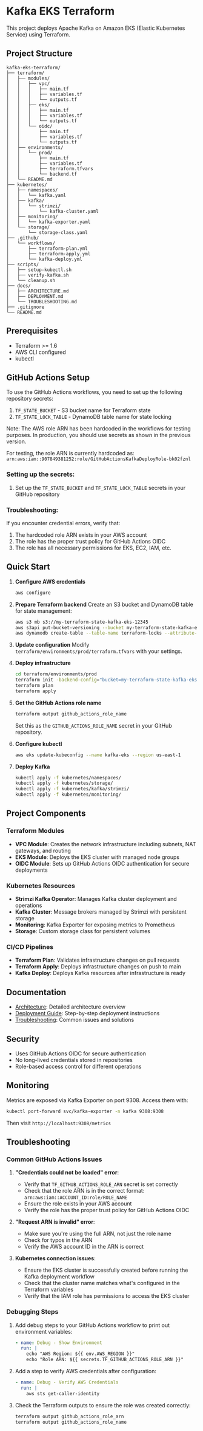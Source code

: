 # Kafka EKS Terraform

This project deploys Apache Kafka on Amazon EKS (Elastic Kubernetes Service) using Terraform.

## Project Structure

```
kafka-eks-terraform/
├── terraform/
│   ├── modules/
│   │   ├── vpc/
│   │   │   ├── main.tf
│   │   │   ├── variables.tf
│   │   │   └── outputs.tf
│   │   ├── eks/
│   │   │   ├── main.tf
│   │   │   ├── variables.tf
│   │   │   └── outputs.tf
│   │   └── oidc/
│   │       ├── main.tf
│   │       ├── variables.tf
│   │       └── outputs.tf
│   ├── environments/
│   │   └── prod/
│   │       ├── main.tf
│   │       ├── variables.tf
│   │       ├── terraform.tfvars
│   │       └── backend.tf
│   └── README.md
├── kubernetes/
│   ├── namespaces/
│   │   └── kafka.yaml
│   ├── kafka/
│   │   └── strimzi/
│   │       └── kafka-cluster.yaml
│   ├── monitoring/
│   │   └── kafka-exporter.yaml
│   └── storage/
│       └── storage-class.yaml
├── .github/
│   └── workflows/
│       ├── terraform-plan.yml
│       ├── terraform-apply.yml
│       └── kafka-deploy.yml
├── scripts/
│   ├── setup-kubectl.sh
│   ├── verify-kafka.sh
│   └── cleanup.sh
├── docs/
│   ├── ARCHITECTURE.md
│   ├── DEPLOYMENT.md
│   └── TROUBLESHOOTING.md
├── .gitignore
└── README.md
```

## Prerequisites

- Terraform >= 1.6
- AWS CLI configured
- kubectl

## GitHub Actions Setup

To use the GitHub Actions workflows, you need to set up the following repository secrets:

1. `TF_STATE_BUCKET` - S3 bucket name for Terraform state
2. `TF_STATE_LOCK_TABLE` - DynamoDB table name for state locking

Note: The AWS role ARN has been hardcoded in the workflows for testing purposes. In production, you should use secrets as shown in the previous version.

For testing, the role ARN is currently hardcoded as:
`arn:aws:iam::907849381252:role/GitHubActionsKafkaDeployRole-bk02fznl`

### Setting up the secrets:

1. Set up the `TF_STATE_BUCKET` and `TF_STATE_LOCK_TABLE` secrets in your GitHub repository

### Troubleshooting:

If you encounter credential errors, verify that:
1. The hardcoded role ARN exists in your AWS account
2. The role has the proper trust policy for GitHub Actions OIDC
3. The role has all necessary permissions for EKS, EC2, IAM, etc.

## Quick Start

1. **Configure AWS credentials**
   ```bash
   aws configure
   ```

2. **Prepare Terraform backend**
   Create an S3 bucket and DynamoDB table for state management:
   ```bash
   aws s3 mb s3://my-terraform-state-kafka-eks-12345
   aws s3api put-bucket-versioning --bucket my-terraform-state-kafka-eks-12345 --versioning-configuration Status=Enabled
   aws dynamodb create-table --table-name terraform-locks --attribute-definitions AttributeName=LockID,AttributeType=S --key-schema AttributeName=LockID,KeyType=HASH --billing-mode PAY_PER_REQUEST
   ```

3. **Update configuration**
   Modify `terraform/environments/prod/terraform.tfvars` with your settings.

4. **Deploy infrastructure**
   ```bash
   cd terraform/environments/prod
   terraform init -backend-config="bucket=my-terraform-state-kafka-eks-12345" -backend-config="key=kafka-eks/terraform.tfstate" -backend-config="region=us-east-1" -backend-config="dynamodb_table=terraform-locks"
   terraform plan
   terraform apply
   ```

5. **Get the GitHub Actions role name**
   ```bash
   terraform output github_actions_role_name
   ```
   Set this as the `GITHUB_ACTIONS_ROLE_NAME` secret in your GitHub repository.

6. **Configure kubectl**
   ```bash
   aws eks update-kubeconfig --name kafka-eks --region us-east-1
   ```

7. **Deploy Kafka**
   ```bash
   kubectl apply -f kubernetes/namespaces/
   kubectl apply -f kubernetes/storage/
   kubectl apply -f kubernetes/kafka/strimzi/
   kubectl apply -f kubernetes/monitoring/
   ```

## Project Components

### Terraform Modules

- **VPC Module**: Creates the network infrastructure including subnets, NAT gateways, and routing
- **EKS Module**: Deploys the EKS cluster with managed node groups
- **OIDC Module**: Sets up GitHub Actions OIDC authentication for secure deployments

### Kubernetes Resources

- **Strimzi Kafka Operator**: Manages Kafka cluster deployment and operations
- **Kafka Cluster**: Message brokers managed by Strimzi with persistent storage
- **Monitoring**: Kafka Exporter for exposing metrics to Prometheus
- **Storage**: Custom storage class for persistent volumes

### CI/CD Pipelines

- **Terraform Plan**: Validates infrastructure changes on pull requests
- **Terraform Apply**: Deploys infrastructure changes on push to main
- **Kafka Deploy**: Deploys Kafka resources after infrastructure is ready

## Documentation

- [Architecture](docs/ARCHITECTURE.md): Detailed architecture overview
- [Deployment Guide](docs/DEPLOYMENT.md): Step-by-step deployment instructions
- [Troubleshooting](docs/TROUBLESHOOTING.md): Common issues and solutions

## Security

- Uses GitHub Actions OIDC for secure authentication
- No long-lived credentials stored in repositories
- Role-based access control for different operations

## Monitoring

Metrics are exposed via Kafka Exporter on port 9308. Access them with:
```bash
kubectl port-forward svc/kafka-exporter -n kafka 9308:9308
```
Then visit `http://localhost:9308/metrics`

## Troubleshooting

### Common GitHub Actions Issues

1. **"Credentials could not be loaded" error**:
   - Verify that `TF_GITHUB_ACTIONS_ROLE_ARN` secret is set correctly
   - Check that the role ARN is in the correct format: `arn:aws:iam::ACCOUNT_ID:role/ROLE_NAME`
   - Ensure the role exists in your AWS account
   - Verify the role has the proper trust policy for GitHub Actions OIDC

2. **"Request ARN is invalid" error**:
   - Make sure you're using the full ARN, not just the role name
   - Check for typos in the ARN
   - Verify the AWS account ID in the ARN is correct

3. **Kubernetes connection issues**:
   - Ensure the EKS cluster is successfully created before running the Kafka deployment workflow
   - Check that the cluster name matches what's configured in the Terraform variables
   - Verify that the IAM role has permissions to access the EKS cluster

### Debugging Steps

1. Add debug steps to your GitHub Actions workflow to print out environment variables:
   ```yaml
   - name: Debug - Show Environment
     run: |
       echo "AWS Region: ${{ env.AWS_REGION }}"
       echo "Role ARN: ${{ secrets.TF_GITHUB_ACTIONS_ROLE_ARN }}"
   ```

2. Add a step to verify AWS credentials after configuration:
   ```yaml
   - name: Debug - Verify AWS Credentials
     run: |
       aws sts get-caller-identity
   ```

3. Check the Terraform outputs to ensure the role was created correctly:
   ```bash
   terraform output github_actions_role_arn
   terraform output github_actions_role_name
   ```

